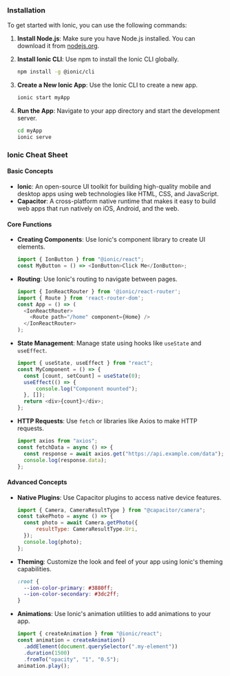 ### Installation

To get started with Ionic, you can use the following commands:

1. **Install Node.js**: Make sure you have Node.js installed. You can download it from [nodejs.org](https://nodejs.org/).

2. **Install Ionic CLI**: Use npm to install the Ionic CLI globally.

   ```bash
   npm install -g @ionic/cli
   ```

3. **Create a New Ionic App**: Use the Ionic CLI to create a new app.

   ```bash
   ionic start myApp
   ```

4. **Run the App**: Navigate to your app directory and start the development server.
   ```bash
   cd myApp
   ionic serve
   ```

### Ionic Cheat Sheet

#### Basic Concepts

- **Ionic**: An open-source UI toolkit for building high-quality mobile and desktop apps using web technologies like HTML, CSS, and JavaScript.
- **Capacitor**: A cross-platform native runtime that makes it easy to build web apps that run natively on iOS, Android, and the web.

#### Core Functions

- **Creating Components**: Use Ionic's component library to create UI elements.

  ```javascript
  import { IonButton } from "@ionic/react";
  const MyButton = () => <IonButton>Click Me</IonButton>;
  ```

- **Routing**: Use Ionic's routing to navigate between pages.

  ```javascript
  import { IonReactRouter } from '@ionic/react-router';
  import { Route } from 'react-router-dom';
  const App = () => (
    <IonReactRouter>
      <Route path="/home" component={Home} />
    </IonReactRouter>
  );
  ```

- **State Management**: Manage state using hooks like `useState` and `useEffect`.

  ```javascript
  import { useState, useEffect } from "react";
  const MyComponent = () => {
  	const [count, setCount] = useState(0);
  	useEffect(() => {
  		console.log("Component mounted");
  	}, []);
  	return <div>{count}</div>;
  };
  ```

- **HTTP Requests**: Use `fetch` or libraries like Axios to make HTTP requests.
  ```javascript
  import axios from "axios";
  const fetchData = async () => {
  	const response = await axios.get("https://api.example.com/data");
  	console.log(response.data);
  };
  ```

#### Advanced Concepts

- **Native Plugins**: Use Capacitor plugins to access native device features.

  ```javascript
  import { Camera, CameraResultType } from "@capacitor/camera";
  const takePhoto = async () => {
  	const photo = await Camera.getPhoto({
  		resultType: CameraResultType.Uri,
  	});
  	console.log(photo);
  };
  ```

- **Theming**: Customize the look and feel of your app using Ionic's theming capabilities.

  ```css
  :root {
  	--ion-color-primary: #3880ff;
  	--ion-color-secondary: #3dc2ff;
  }
  ```

- **Animations**: Use Ionic's animation utilities to add animations to your app.
  ```javascript
  import { createAnimation } from "@ionic/react";
  const animation = createAnimation()
  	.addElement(document.querySelector(".my-element"))
  	.duration(1500)
  	.fromTo("opacity", "1", "0.5");
  animation.play();
  ```
